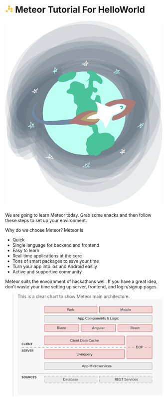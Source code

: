 # <img src="assets/ph_logo.png" width="25"> Meteor Tutorial For HelloWorld


<img src="assets/logo.svg">

We are going to learn Meteor today. Grab some snacks and then follow these steps to set up your environment.

Why do we choose Meteor? Meteor is 

* Quick
* Single language for backend and frontend
* Easy to learn
* Real-time applications at the core
* Tons of smart packages to save your time
* Turn your app into ios and Android easily
* Active and supportive community

Meteor suits the envoirnment of hackathons well. If you have a great idea, don't waste your time setting up server, frontend, and login/signup pages.

> This is a clear chart to show Meteor main architecture.
> <img src="assets/meteor-arch.png">